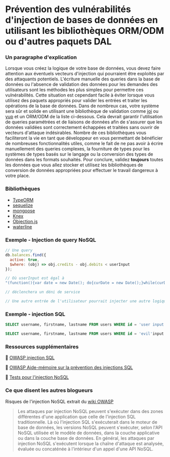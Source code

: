 # Prévention des vulnérabilités d'injection de bases de données en utilisant les bibliothèques ORM/ODM ou d'autres paquets DAL

### Un paragraphe d'explication

Lorsque vous créez la logique de votre base de données, vous devez faire attention aux éventuels vecteurs d'injection qui pourraient être exploités par des attaquants potentiels. L'écriture manuelle des queries dans la base de données ou l'absence de validation des données pour les demandes des utilisateurs sont les méthodes les plus simples pour permettre ces vulnérabilités. Cette situation est cependant facile à éviter lorsque vous utilisez des paquets appropriés pour valider les entrées et traiter les opérations de la base de données. Dans de nombreux cas, votre système sera sûr et solide en utilisant une bibliothèque de validation comme
[joi](https://github.com/hapijs/joi) ou [yup](https://github.com/jquense/yup) et un ORM/ODM de la liste ci-dessous. Cela devrait garantir l'utilisation de queries paramétrées et de liaisons de données afin de s'assurer que les données validées sont correctement échappées et traitées sans ouvrir de vecteurs d'attaque indésirables. Nombre de ces bibliothèques vous faciliteront la vie en tant que développeur en vous permettant de bénéficier de nombreuses fonctionnalités utiles, comme le fait de ne pas avoir à écrire manuellement des queries complexes, la fourniture de types pour les systèmes de types basés sur le langage ou la conversion des types de données dans les formats souhaités. Pour conclure, validez __toujours__ toutes les données que vous allez stocker et utilisez les bibliothèques de conversion de données appropriées pour effectuer le travail dangereux à votre place.

### Bibliothèques

- [TypeORM](https://github.com/typeorm/typeorm)
- [sequelize](https://github.com/sequelize/sequelize)
- [mongoose](https://github.com/Automattic/mongoose)
- [Knex](https://github.com/tgriesser/knex)
- [Objection.js](https://github.com/Vincit/objection.js)
- [waterline](https://github.com/balderdashy/waterline)

### Exemple - Injection de query NoSQL

```javascript
// Une query
db.balances.find({
  active: true,
  $where: (obj) => obj.credits - obj.debits < userInput
});

// Où userInput est égal à
"(function(){var date = new Date(); do{curDate = new Date();}while(curDate-date<10000); return Math.max();})()"

// déclenchera un déni de service

// Une autre entrée de l'utilisateur pourrait injecter une autre logique, ce qui aurait pour conséquence d'exposer des données sensibles dans la base de données
```

### Exemple - injection SQL

```sql
SELECT username, firstname, lastname FROM users WHERE id = 'user input';

SELECT username, firstname, lastname FROM users WHERE id = 'evil'input';
```

### Ressources supplémentaires

🔗 [OWASP injection SQL](https://www.owasp.org/index.php/SQL_Injection)

🔗 [OWASP Aide-mémoire sur la prévention des injections SQL](https://github.com/OWASP/CheatSheetSeries)

🔗 [Tests pour l'injection NoSQL](https://www.owasp.org/index.php/Testing_for_NoSQL_injection)

### Ce que disent les autres blogueurs

Risques de l'injection NoSQL extrait du [wiki OWASP](https://www.owasp.org/index.php/Testing_for_NoSQL_injection)

> Les attaques par injection NoSQL peuvent s'exécuter dans des zones différentes d'une application que celle de l'injection SQL traditionnelle. Là où l'injection SQL s'exécuterait dans le moteur de base de données, les versions NoSQL peuvent s'exécuter, selon l'API NoSQL utilisée et le modèle de données, dans la couche applicative ou dans la couche base de données. En général, les attaques par injection NoSQL s'exécutent lorsque la chaîne d'attaque est analysée, évaluée ou concaténée à l'intérieur d'un appel d'une API NoSQL.
